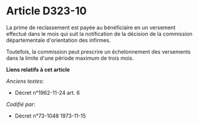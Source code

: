 # Article D323-10

La prime de reclassement est payée au bénéficiaire en un versement effectué dans le mois qui suit la notification de la
décision de la commission départementale d'orientation des infirmes.

Toutefois, la commission peut prescrire un échelonnement des versements dans la limite d'une période maximum de trois mois.

**Liens relatifs à cet article**

_Anciens textes_:

  - Décret n°1962-11-24 art. 6

_Codifié par_:

  - Décret n°73-1048 1973-11-15
